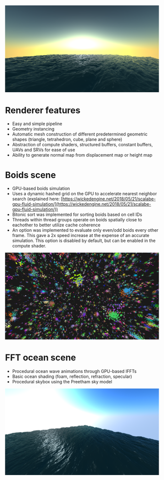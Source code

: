 ![github-small](Gidim/Resources/Textures/Showcase1.png)

# Renderer features
* Easy and simple pipeline
* Geometry instancing
* Automatic mesh construction of different predetermined geometric shapes (triangle, tetrahedron, cube, plane and sphere)
* Abstraction of compute shaders, structured buffers, constant buffers, UAVs and SRVs for ease of use
* Ability to generate normal map from displacement map or height map

# Boids scene
* GPU-based boids simulation
* Uses a dynamic hashed grid on the GPU to accelerate nearest neighbor search (explained here: [https://wickedengine.net/2018/05/21/scalabe-gpu-fluid-simulation/](https://wickedengine.net/2018/05/21/scalabe-gpu-fluid-simulation/))
* Bitonic sort was implemented for sorting boids based on cell IDs
* Threads within thread groups operate on boids spatially close to eachother to better utilize cache coherence
* An option was implemented to evaluate only even/odd boids every other frame. This gave a 2x speed increase at the expense of an accurate simulation. This option is disabled by default, but can be enabled in the compute shader.

![github-small](Gidim/Resources/Textures/Showcase3.png)

# FFT ocean scene
* Procedural ocean wave animations through GPU-based IFFTs
* Basic ocean shading (foam, reflection, refraction, specular)
* Procedural skybox using the Preetham sky model

![github-small](Gidim/Resources/Textures/Showcase2.png)
